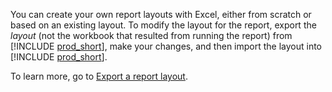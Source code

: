 You can create your own report layouts with Excel, either from scratch or based on an existing layout. To modify the layout for the report, export the *layout* (not the workbook that resulted from running the report) from [!INCLUDE [prod_short](prod_short.md)], make your changes, and then import the layout into [!INCLUDE [prod_short](prod_short.md)].

To learn more, go to [Export a report layout](../ui-excel-report-layouts.md#from-another-excel-report-layout).
